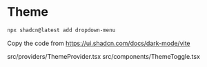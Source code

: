 # Theme

```sh
npx shadcn@latest add dropdown-menu
```

Copy the code from https://ui.shadcn.com/docs/dark-mode/vite

src/providers/ThemeProvider.tsx
src/components/ThemeToggle.tsx
